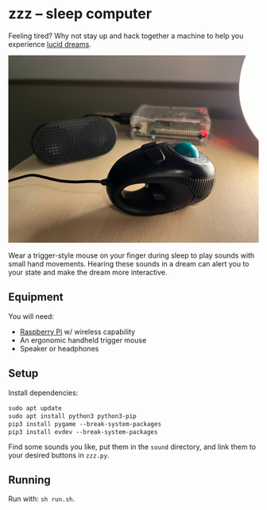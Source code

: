 # zzz – sleep computer

Feeling tired? Why not stay up and hack together a machine to help you experience [lucid dreams](https://en.wikipedia.org/wiki/Lucid_dream).

![zzz in operation](https://github.com/mirthturtle/zzz/blob/main/bedside.jpg "zzz in operation")

Wear a trigger-style mouse on your finger during sleep to play sounds with small hand movements. Hearing these sounds in a dream can alert you to your state and make the dream more interactive.

## Equipment

You will need:
- [Raspberry Pi](https://www.raspberrypi.com/) w/ wireless capability
- An ergonomic handheld trigger mouse
- Speaker or headphones

## Setup

Install dependencies:
```
sudo apt update
sudo apt install python3 python3-pip
pip3 install pygame --break-system-packages
pip3 install evdev --break-system-packages
```

Find some sounds you like, put them in the `sound` directory, and link them to your desired buttons in `zzz.py`.

## Running

Run with: `sh run.sh`.

